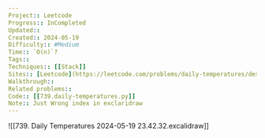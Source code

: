 ```yaml
---
Project:: Leetcode
Progress:: InCompleted
Updated:: 
Created:: 2024-05-19
Difficulty:: #Medium 
Time:: `O(n)`?
Tags:: 
Techniques:: [[Stack]]
Sites:: [Leetcode](https://leetcode.com/problems/daily-temperatures/description/)
Walkthrough:: 
Related problems:: 
Code:: [[739.daily-temperatures.py]]
Note:: Just Wrong index in exclaridraw
---
```


![[739. Daily Temperatures 2024-05-19 23.42.32.excalidraw]]
